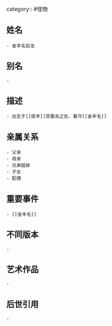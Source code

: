 category:: #怪物
## 姓名
	- 金羊毛巨龙
## 别名
	-
## 描述
	- 出生于[[堤丰]]受雷击之处，看守[[金羊毛]]
## 亲属关系
	- 父亲
	- 母亲
	- 兄弟姐妹
	- 子女
	- 配偶
## 重要事件
	- [[金羊毛]]
## 不同版本
	-
## 艺术作品
	-
## 后世引用
	-
